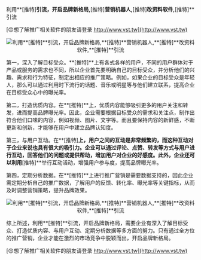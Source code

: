 利用**[推特]**引流，开启品牌新格局,**[推特]**营销机器人,**[推特]**改资料软件,**[推特]**引流

[😍想了解推广相关软件的朋友请登录 http://www.vst.tw](http://www.vst.tw)

 <center><img src="https://vst.tw/MP4/tuiguang/png/4.png" alt="利用**[推特]**引流，开启品牌新格局,**[推特]**营销机器人,**[推特]**改资料软件,**[推特]**引流"></center>

第一，深入了解目标受众。**[推特]**上有各式各样的用户，不同的用户群体对于产品或服务的需求也不同，所以企业首先要明确自己的目标受众，并分析他们的兴趣、需求和行为特征，制定出相应的推广策略。例如，如果企业的目标受众是年轻人，那么可以通过利用时下流行的话题、音乐或明星等与他们建立联系，提高企业在目标受众心中的曝光率。

第二，打造优质内容。在**[推特]**上，优质内容能够吸引更多的用户关注和转发，进而提高品牌曝光率。因此，企业需要根据目标受众的需求和关注点，制作出符合他们口味的内容，例如视频、图片、文字等。而且要保持内容的新鲜感，不断更新和创新，才能够在用户中建立品牌认知度。

第三，与用户互动。在**[推特]**上，用户之间的互动是非常频繁的，而这种互动对于企业来说也具有很大的吸引力。企业可以通过评论、点赞、转发等方式与用户进行互动，回答他们的问题或提供帮助，增加用户对企业的好感度。此外，企业还可以利用**[推特]**举行互动活动，增强用户参与度，提高品牌曝光率。

第四，定期分析数据。在**[推特]**上进行推广营销是需要数据支持的，因此企业需定期分析自己的推广数据，了解用户的反馈、转化率、曝光率等关键指标，从而及时调整营销策略，提升品牌效果。

 <center><img src="https://vst.tw/MP4/tuiguang/png/5.png" alt="利用**[推特]**引流，开启品牌新格局,**[推特]**营销机器人,**[推特]**改资料软件,**[推特]**引流"></center>

综上所述，利用**[推特]**引流，开启品牌新格局，需要企业有深入了解目标受众、打造优质内容、与用户互动、定期分析数据等多方面的努力。只有通过全方位的推广营销，企业才能在激烈的市场竞争中脱颖而出，开启品牌新格局。

[😍想了解推广相关软件的朋友请登录 http://www.vst.tw](http://www.vst.tw)



